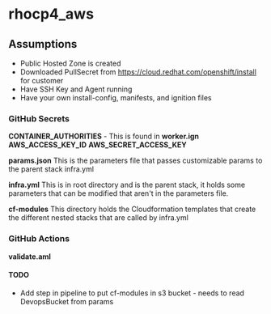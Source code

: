 # rhocp4_aws
## Assumptions
* Public Hosted Zone is created
* Downloaded PullSecret from https://cloud.redhat.com/openshift/install for customer
* Have SSH Key and Agent running
* Have your own install-config, manifests, and ignition files

### GitHub Secrets
 **CONTAINER_AUTHORITIES** - This is found in __worker.ign__
 **AWS_ACCESS_KEY_ID**
 **AWS_SECRET_ACCESS_KEY**

**params.json**
This is the parameters file that passes customizable params to the parent stack infra.yml

**infra.yml**
This is in root directory and is the parent stack, it holds some parameters that can be modified that aren't in the parameters file.

**cf-modules**
This directory holds the Cloudformation templates that create the different nested stacks that are called by infra.yml


### GitHub Actions
**validate.aml**


#### TODO
* Add step in pipeline to put cf-modules in s3 bucket - needs to read DevopsBucket from params
